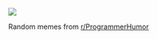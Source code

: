 ![](https://preview.redd.it/mtlsbiuh0waf1.png?width=640&crop=smart&auto=webp&s=838de3609ff116310928966ca5d9978f2513e9cc)

 Random memes from [r/ProgrammerHumor](https://www.reddit.com/r/ProgrammerHumor/)
